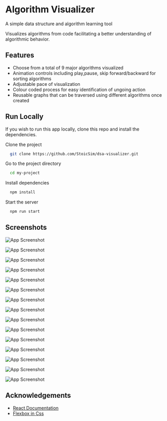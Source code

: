 
# Algorithm Visualizer

A simple data structure and algorithm learning tool

Visualizes algorithms from code facilitating a better understanding of algorithmic behavior.


## Features

- Choose from a total of 9 major algorithms visualized
- Animation controls including play,pause, skip forward/backward for sorting algorithms 
- Adjustable pace of visualization 
- Colour coded process for easy identification of ungoing action
- Reusable graphs that can be traversed using different algorithms once created



## Run Locally
If you wish to run this app locally, clone this repo and install the dependencies.


Clone the project

```bash
  git clone https://github.com/StoicSim/dsa-visualizer.git
```

Go to the project directory

```bash
  cd my-project
```

Install dependencies

```bash
  npm install
  ```

Start the server

```bash
  npm run start
```


## Screenshots

![App Screenshot](https://github.com/StoicSim/screenshots/blob/main/Screenshot%20(309).png)

![App Screenshot](https://github.com/StoicSim/screenshots/blob/main/Screenshot%20(310).png)

![App Screenshot](https://github.com/StoicSim/screenshots/blob/main/Screenshot%20(307).png)



![App Screenshot](https://github.com/StoicSim/screenshots/blob/main/Screenshot%20(311).png)

![App Screenshot](https://github.com/StoicSim/screenshots/blob/main/Screenshot%20(312).png)

![App Screenshot](https://github.com/StoicSim/screenshots/blob/main/Screenshot%20(313).png)

![App Screenshot](https://github.com/StoicSim/screenshots/blob/main/Screenshot%20(314).png)

![App Screenshot](https://github.com/StoicSim/screenshots/blob/main/Screenshot%20(316).png)

![App Screenshot](https://github.com/StoicSim/screenshots/blob/main/Screenshot%20(318).png)

![App Screenshot](https://github.com/StoicSim/screenshots/blob/main/Screenshot%20(321).png)

![App Screenshot](https://github.com/StoicSim/screenshots/blob/main/Screenshot%20(322).png)

![App Screenshot](https://github.com/StoicSim/screenshots/blob/main/Screenshot%20(323).png)

![App Screenshot](https://github.com/StoicSim/screenshots/blob/main/Screenshot%20(324).png)

![App Screenshot](https://github.com/StoicSim/screenshots/blob/main/Screenshot%20(325).png)

![App Screenshot](https://github.com/StoicSim/screenshots/blob/main/Screenshot%20(326).png)





## Acknowledgements

 - [React Documentation](https://react.dev/learn)
 - [Flexbox in Css](https://css-tricks.com/snippets/css/a-guide-to-flexbox/#aa-flexbox-properties)
